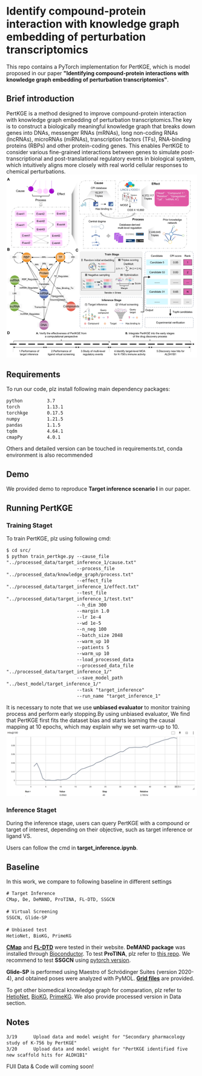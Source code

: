 # Identify compound-protein interaction with knowledge graph embedding of perturbation transcriptomics
This repo contains a PyTorch implementation for PertKGE, which is model proposed in our paper **"Identifying compound-protein interactions with knowledge graph embedding of perturbation transcriptomics"**.

## Brief introduction
PertKGE is a method designed to improve compound-protein interaction with knowledge graph embedding of perturbation transcriptomics.The key is to construct a biologically meaningful knowledge graph that breaks down genes into DNAs, messenger RNAs (mRNAs), long non-coding RNAs (lncRNAs), microRNAs (miRNAs), transcription factors (TFs), RNA-binding proteins (RBPs) and other protein-coding genes. This enables PertKGE to consider various fine-grained interactions between genes to simulate post-transcriptional and post-translational regulatory events in biological system, which intuitively aligns more closely with real world cellular responses to chemical perturbations.\
![](./fig/Figure1.jpg)

## Requirements
To run our code, plz install following main dependency packages:
```
python         3.7
torch          1.13.1
torchkge       0.17.5
numpy          1.21.5
pandas         1.1.5
tqdm           4.64.1
cmapPy         4.0.1
```
Others and detailed version can be touched in requirements.txt, conda environment is also recommended

## Demo
We provided demo to reproduce **Target inference scenario I** in our paper.

## Running PertKGE  
### Training Staget
To train PertKGE, plz using following cmd:
```
$ cd src/
$ python train_pertkge.py --cause_file "../processed_data/target_inference_1/cause.txt"
                          --process_file "../processed_data/knowledge_graph/process.txt"
                          --effect_file "../processed_data/target_inference_1/effect.txt"
                          --test_file "../processed_data/target_inference_1/test.txt"
                          --h_dim 300
                          --margin 1.0
                          --lr 1e-4
                          --wd 1e-5
                          --n_neg 100
                          --batch_size 2048
                          --warm_up 10
                          --patients 5
                          --warm_up 10
                          --load_processed_data
                          --processed_data_file "../processed_data/target_inference_1/"
                          --save_model_path "../best_model/target_inference_1/"
                          --task "target_inference"
                          --run_name "target_inference_1"
```

  
It is necessary to note that we use **unbiased evaluator** to monitor training process and perform early stopping.By using unbiased evaluator, We find that PertKGE first fits the dataset bias and starts learning the causal mapping at 10 epochs, which may explain why we set warm-up to 10.\
![](./fig/training_curve.png)

### Inference Staget
During the inference stage, users can query PertKGE with a compound or target of interest, depending on their objective, such as target inference or ligand VS.

Users can follow the cmd in **target_inference.ipynb**.

## Baseline
In this work, we compare to following baseline in different settings
```
# Target Inference
CMap, De, DeMAND, ProTINA, FL-DTD, SSGCN

# Virtual Screening
SSGCN, Glide-SP

# Unbiased test
HetioNet, BioKG, PrimeKG
```
[**CMap**](https://clue.io/) and [**FL-DTD**](http://menglab.pub/fldtd/) were tested in their website. **DeMAND package** was installed through [Bioconductor](https://www.bioconductor.org/packages/release/bioc/html/DeMAND.html). To test **ProTINA**, plz refer to [this repo](https://github.com/CABSEL/ProTINA/tree/master). 
We recommend to test **SSGCN** using [pytorch version](https://github.com/myzhengSIMM/SSGCN).  
  
**Glide-SP** is performed using Maestro of Schrödinger Suites (version 2020-4), and obtained poses were analyzed with PyMOL. [**Grid files**](https://drive.google.com/drive/folders/1wPcn7EaQldWbXONrRVd-ZOcBsNo6IXHw?usp=drive_link) are provided.  

To get other biomedical knowledge graph for comparation, plz refer to [HetioNet](https://github.com/hetio/hetionet/tree/main), [BioKG](https://github.com/dsi-bdi/biokg), [PrimeKG](https://github.com/mims-harvard/PrimeKG). We also provide processed version in Data section.

## Notes
```
3/19      Upload data and model weight for "Secondary pharmacology study of K-756 by PertKGE"
3/20      Upload data and model weight for "PertKGE identified five new scaffold hits for ALDH1B1"
```
FUll Data & Code will coming soon!
